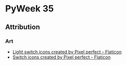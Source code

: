 # PyWeek 35

## Attribution

### Art

- [Light switch icons created by Pixel perfect - Flaticon](https://www.flaticon.com/free-icons/light-switch)
- [Switch icons created by Pixel perfect - Flaticon](https://www.flaticon.com/free-icons/switch)
